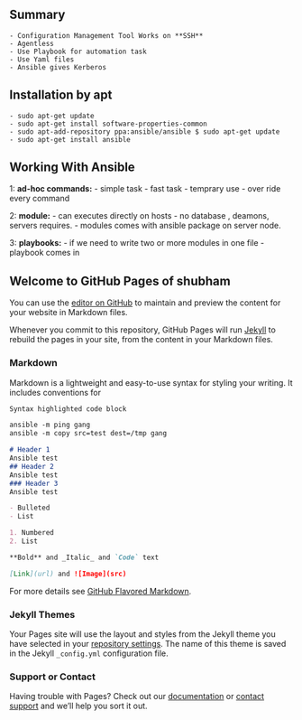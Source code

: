 ## **Summary** 
  	- Configuration Management Tool Works on **SSH**
	- Agentless
	- Use Playbook for automation task 
	- Use Yaml files 
	- Ansible gives Kerberos 
## **Installation by apt**
	- sudo apt-get update 
	- sudo apt-get install software-properties-common 
	- sudo apt-add-repository ppa:ansible/ansible $ sudo apt-get update 
	- sudo apt-get install ansible


## Working With Ansible
  
 1: **ad-hoc commands:**
	- simple task
	- fast task
	- temprary use
	- over ride every command

2: **module:**
	- can executes directly on hosts
	- no database , deamons, servers requires.
	- modules comes with ansible package on server node.

3: **playbooks:**
	- if we need to write two or more modules in one file - playbook comes in
















## Welcome to GitHub Pages of shubham

You can use the [editor on GitHub](https://github.com/shubhampwr886/ansible/edit/master/docs/index.md) to maintain and preview the content for your website in Markdown files.

Whenever you commit to this repository, GitHub Pages will run [Jekyll](https://jekyllrb.com/) to rebuild the pages in your site, from the content in your Markdown files.

### Markdown

Markdown is a lightweight and easy-to-use syntax for styling your writing. It includes conventions for

```markdown
Syntax highlighted code block

ansible -m ping gang
ansible -m copy src=test dest=/tmp gang

# Header 1
Ansible test
## Header 2
Ansible test
### Header 3
Ansible test

- Bulleted
- List

1. Numbered
2. List

**Bold** and _Italic_ and `Code` text

[Link](url) and ![Image](src)
```

For more details see [GitHub Flavored Markdown](https://guides.github.com/features/mastering-markdown/).

### Jekyll Themes

Your Pages site will use the layout and styles from the Jekyll theme you have selected in your [repository settings](https://github.com/shubhampwr886/ansible/settings). The name of this theme is saved in the Jekyll `_config.yml` configuration file.

### Support or Contact

Having trouble with Pages? Check out our [documentation](https://docs.github.com/categories/github-pages-basics/) or [contact support](https://support.github.com/contact) and we’ll help you sort it out.
